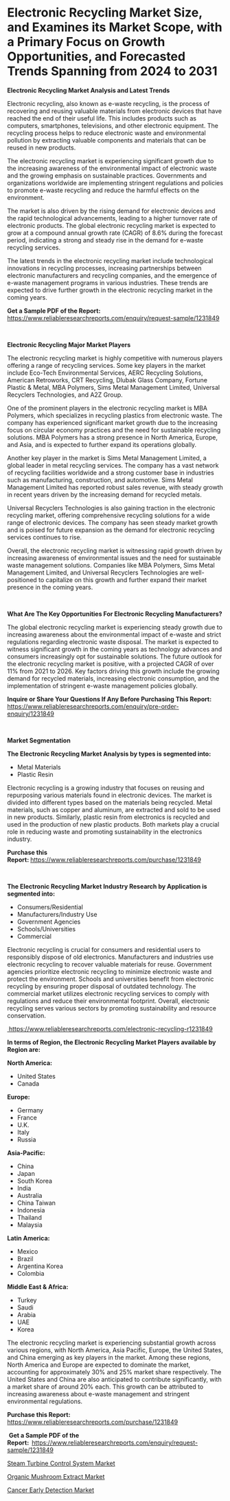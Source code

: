 <p><h1>Electronic Recycling Market Size, and Examines its Market Scope, with a Primary Focus on Growth Opportunities, and Forecasted Trends Spanning from 2024 to 2031</h1></p><p><strong>Electronic Recycling Market Analysis and Latest Trends</strong></p>
<p><p>Electronic recycling, also known as e-waste recycling, is the process of recovering and reusing valuable materials from electronic devices that have reached the end of their useful life. This includes products such as computers, smartphones, televisions, and other electronic equipment. The recycling process helps to reduce electronic waste and environmental pollution by extracting valuable components and materials that can be reused in new products.</p><p>The electronic recycling market is experiencing significant growth due to the increasing awareness of the environmental impact of electronic waste and the growing emphasis on sustainable practices. Governments and organizations worldwide are implementing stringent regulations and policies to promote e-waste recycling and reduce the harmful effects on the environment.</p><p>The market is also driven by the rising demand for electronic devices and the rapid technological advancements, leading to a higher turnover rate of electronic products. The global electronic recycling market is expected to grow at a compound annual growth rate (CAGR) of 8.6% during the forecast period, indicating a strong and steady rise in the demand for e-waste recycling services.</p><p>The latest trends in the electronic recycling market include technological innovations in recycling processes, increasing partnerships between electronic manufacturers and recycling companies, and the emergence of e-waste management programs in various industries. These trends are expected to drive further growth in the electronic recycling market in the coming years.</p></p>
<p><strong>Get a Sample PDF of the Report:&nbsp;</strong> <a href="https://www.reliableresearchreports.com/enquiry/request-sample/1231849">https://www.reliableresearchreports.com/enquiry/request-sample/1231849</a></p>
<p>&nbsp;</p>
<p><strong>Electronic Recycling Major Market Players</strong></p>
<p><p>The electronic recycling market is highly competitive with numerous players offering a range of recycling services. Some key players in the market include Eco-Tech Environmental Services, AERC Recycling Solutions, American Retroworks, CRT Recycling, Dlubak Glass Company, Fortune Plastic & Metal, MBA Polymers, Sims Metal Management Limited, Universal Recyclers Technologies, and A2Z Group.</p><p>One of the prominent players in the electronic recycling market is MBA Polymers, which specializes in recycling plastics from electronic waste. The company has experienced significant market growth due to the increasing focus on circular economy practices and the need for sustainable recycling solutions. MBA Polymers has a strong presence in North America, Europe, and Asia, and is expected to further expand its operations globally.</p><p>Another key player in the market is Sims Metal Management Limited, a global leader in metal recycling services. The company has a vast network of recycling facilities worldwide and a strong customer base in industries such as manufacturing, construction, and automotive. Sims Metal Management Limited has reported robust sales revenue, with steady growth in recent years driven by the increasing demand for recycled metals.</p><p>Universal Recyclers Technologies is also gaining traction in the electronic recycling market, offering comprehensive recycling solutions for a wide range of electronic devices. The company has seen steady market growth and is poised for future expansion as the demand for electronic recycling services continues to rise.</p><p>Overall, the electronic recycling market is witnessing rapid growth driven by increasing awareness of environmental issues and the need for sustainable waste management solutions. Companies like MBA Polymers, Sims Metal Management Limited, and Universal Recyclers Technologies are well-positioned to capitalize on this growth and further expand their market presence in the coming years.</p></p>
<p>&nbsp;</p>
<p><strong>What Are The Key Opportunities For Electronic Recycling Manufacturers?</strong></p>
<p><p>The global electronic recycling market is experiencing steady growth due to increasing awareness about the environmental impact of e-waste and strict regulations regarding electronic waste disposal. The market is expected to witness significant growth in the coming years as technology advances and consumers increasingly opt for sustainable solutions. The future outlook for the electronic recycling market is positive, with a projected CAGR of over 11% from 2021 to 2026. Key factors driving this growth include the growing demand for recycled materials, increasing electronic consumption, and the implementation of stringent e-waste management policies globally.</p></p>
<p><strong>Inquire or Share Your Questions If Any Before Purchasing This Report:</strong> <a href="https://www.reliableresearchreports.com/enquiry/pre-order-enquiry/1231849">https://www.reliableresearchreports.com/enquiry/pre-order-enquiry/1231849</a></p>
<p>&nbsp;</p>
<p><strong>Market Segmentation</strong></p>
<p><strong>The Electronic Recycling Market Analysis by types is segmented into:</strong></p>
<p><ul><li>Metal Materials</li><li>Plastic Resin</li></ul></p>
<p><p>Electronic recycling is a growing industry that focuses on reusing and repurposing various materials found in electronic devices. The market is divided into different types based on the materials being recycled. Metal materials, such as copper and aluminum, are extracted and sold to be used in new products. Similarly, plastic resin from electronics is recycled and used in the production of new plastic products. Both markets play a crucial role in reducing waste and promoting sustainability in the electronics industry.</p></p>
<p><strong>Purchase this Report:&nbsp;</strong><a href="https://www.reliableresearchreports.com/purchase/1231849">https://www.reliableresearchreports.com/purchase/1231849</a></p>
<p>&nbsp;</p>
<p><strong>The Electronic Recycling Market Industry Research by Application is segmented into:</strong></p>
<p><ul><li>Consumers/Residential</li><li>Manufacturers/Industry Use</li><li>Government Agencies</li><li>Schools/Universities</li><li>Commercial</li></ul></p>
<p><p>Electronic recycling is crucial for consumers and residential users to responsibly dispose of old electronics. Manufacturers and industries use electronic recycling to recover valuable materials for reuse. Government agencies prioritize electronic recycling to minimize electronic waste and protect the environment. Schools and universities benefit from electronic recycling by ensuring proper disposal of outdated technology. The commercial market utilizes electronic recycling services to comply with regulations and reduce their environmental footprint. Overall, electronic recycling serves various sectors by promoting sustainability and resource conservation.</p></p>
<p><a href="https://www.reliableresearchreports.com/electronic-recycling-r1231849">&nbsp;https://www.reliableresearchreports.com/electronic-recycling-r1231849</a></p>
<p><strong>In terms of Region, the Electronic Recycling Market Players available by Region are:</strong></p>
<p>
    <p> <strong> North America: </strong>
        <ul>
            <li>United States</li>
            <li>Canada</li>
        </ul>
        </p> 
    <p> <strong> Europe: </strong>
        <ul>
            <li>Germany</li>
            <li>France</li>
            <li>U.K.</li>
            <li>Italy</li>
            <li>Russia</li>
        </ul>
        </p> 
    <p> <strong> Asia-Pacific: </strong>
        <ul>
            <li>China</li>
            <li>Japan</li>
            <li>South Korea</li>
            <li>India</li>
            <li>Australia</li>
            <li>China Taiwan</li>
            <li>Indonesia</li>
            <li>Thailand</li>
            <li>Malaysia</li>
        </ul>
        </p> 
    <p> <strong> Latin America: </strong>
        <ul>
            <li>Mexico</li>
            <li>Brazil</li>
            <li>Argentina Korea</li>
            <li>Colombia</li>
        </ul>
        </p> 
    <p> <strong> Middle East & Africa: </strong>
        <ul>
            <li>Turkey</li>
            <li>Saudi</li>
            <li>Arabia</li>
            <li>UAE</li>
            <li>Korea</li>
        </ul>
    </p>
    </p>
<p><p>The electronic recycling market is experiencing substantial growth across various regions, with North America, Asia Pacific, Europe, the United States, and China emerging as key players in the market. Among these regions, North America and Europe are expected to dominate the market, accounting for approximately 30% and 25% market share respectively. The United States and China are also anticipated to contribute significantly, with a market share of around 20% each. This growth can be attributed to increasing awareness about e-waste management and stringent environmental regulations.</p></p>
<p><strong>Purchase this Report: </strong><a href="https://www.reliableresearchreports.com/purchase/1231849">https://www.reliableresearchreports.com/purchase/1231849</a></p>
<p>&nbsp;<strong>Get a Sample PDF of the Report:&nbsp;&nbsp;</strong><a href="https://www.reliableresearchreports.com/enquiry/request-sample/1231849">https://www.reliableresearchreports.com/enquiry/request-sample/1231849</a></p>
<p><strong></strong></p>
<p><p><a href="https://github.com/eeenafisainka/Market-Research-Report-List-1/blob/main/steam-turbine-control-system-market.md">Steam Turbine Control System Market</a></p><p><a href="https://github.com/liliskanaya73/Market-Research-Report-List-1/blob/main/organic-mushroom-extract-market.md">Organic Mushroom Extract Market</a></p><p><a href="https://view.publitas.com/reportprime-1/cancer-early-detection-market-report-by-product-type-colorectal-cancer-liver-cancer-lung-cancer-other-end-use-hospital-medical-center-other-and-region-2024-2031/">Cancer Early Detection Market</a></p></p>